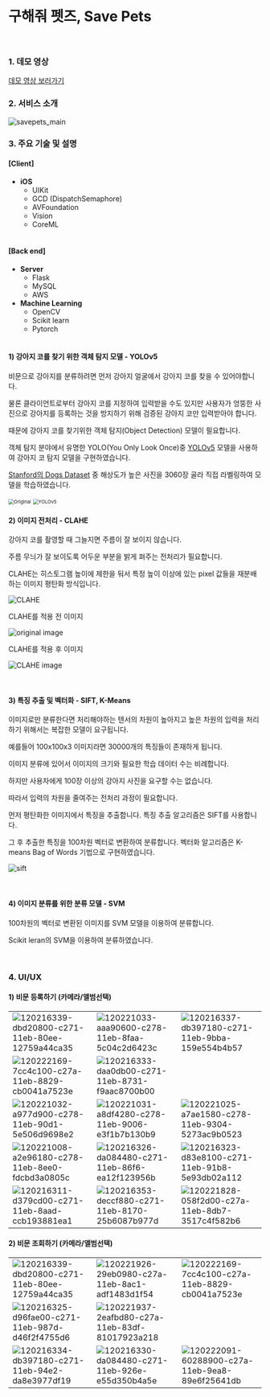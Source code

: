 # 구해줘 펫즈, Save Pets

</br>

### 1. 데모 영상

[데모 영상 보러가기](https://user-images.githubusercontent.com/20268101/120226192-b0571980-c281-11eb-9c59-8288b7d655c1.mp4)

### 2. 서비스 소개

![savepets_main](https://user-images.githubusercontent.com/39593640/121806381-8f7fc280-cc8a-11eb-89ed-73bac2d1fc98.jpg)

### 3. 주요 기술 및 설명

#### [Client]
* **iOS**
  * UIKit
  * GCD (DispatchSemaphore)
  * AVFoundation
  * Vision
  * CoreML
  </br>

#### [Back end]
* **Server**
  * Flask
  * MySQL
  * AWS
* **Machine Learning**
  * OpenCV
  * Scikit learn
  * Pytorch
  </br>




#### 1) 강아지 코를 찾기 위한 객체 탐지 모델 - YOLOv5

비문으로 강아지를 분류하려면 먼저 강아지 얼굴에서 강아지 코를 찾을 수 있어야합니다.  

물론 클라이언트로부터 강아지 코를 지정하여 입력받을 수도 있지만 사용자가 엉뚱한 사진으로 강아지를 등록하는 것을 방지하기 위해
검증된 강아지 코만 입력받아야 합니다.  

때문에 강아지 코를 찾기위한 객체 탐지(Object Detection) 모델이 필요합니다.

객체 탐지 분야에서 유명한 YOLO(You Only Look Once)중 [YOLOv5](https://github.com/ultralytics/yolov5) 모델을 사용하여 강아지 코 탐지 모델을 구현하였습니다.

[Stanford의 Dogs Dataset](http://vision.stanford.edu/aditya86/ImageNetDogs/) 중 해상도가 높은 사진을 3060장 골라 직접 라벨링하여 모델을 학습하였습니다.

<img src="https://user-images.githubusercontent.com/39593640/121805255-6c9edf80-cc85-11eb-8aff-1dd8892deeee.PNG" alt="Original" style="zoom: 67%;" />

<img src="https://user-images.githubusercontent.com/39593640/121805263-70cafd00-cc85-11eb-9c76-a8cfd7e197dd.PNG" alt="YOLOv5" style="zoom: 67%;" />



</br>

#### 2) 이미지 전처리 - CLAHE

강아지 코를 촬영할 때 그늘지면 주름이 잘 보이지 않습니다.

주름 무늬가 잘 보이도록 어두운 부분을 밝게 펴주는 전처리가 필요합니다.  

CLAHE는 히스토그램 높이에 제한을 둬서 특정 높이 이상에 있는 pixel 값들을 재분배하는 이미지 평탄화 방식입니다.

<img src="https://user-images.githubusercontent.com/39593640/121805265-73c5ed80-cc85-11eb-9d7c-c668705fe643.png" alt="CLAHE" />

CLAHE를 적용 전 이미지

![original image](https://user-images.githubusercontent.com/39593640/121805267-74f71a80-cc85-11eb-9bf7-978885b411dd.PNG)

CLAHE를 적용 후 이미지

![CLAHE image](https://user-images.githubusercontent.com/39593640/121805269-76284780-cc85-11eb-8028-01ccebfd868b.PNG)

</br>

#### 3) 특징 추출 및 벡터화 - SIFT, K-Means

이미지로만 분류한다면 처리해야하는 텐서의 차원이 높아지고 높은 차원의 입력을 처리하기 위해서는 복잡한 모델이 요구됩니다.

예를들어 100x100x3 이미지라면 30000개의 특징들이 존재하게 됩니다.

이미지 분류에 있어서 이미지의 크기와 필요한 학습 데이터 수는 비례합니다. 

하지만 사용자에게 100장 이상의 강아지 사진을 요구할 수는 없습니다.

따라서 입력의 차원을 줄여주는 전처리 과정이 필요합니다.

먼저 평탄화한 이미지에서 특징을 추출합니다. 특징 추출 알고리즘은 SIFT를 사용합니다.

그 후 추출한 특징을 100차원 벡터로 변환하여 분류합니다. 벡터화 알고리즘은 K-means Bag of Words 기법으로 구현하였습니다.

![sift](https://user-images.githubusercontent.com/39593640/121805289-8cce9e80-cc85-11eb-98bd-ffd7c0f3fbb2.PNG)

</br>

#### 4) 이미지 분류를 위한 분류 모델 - SVM

100차원의 벡터로 변환된 이미지를 SVM 모델을 이용하여 분류합니다.

Scikit leran의 SVM을 이용하여 분류하였습니다. 

</br>






### 4. UI/UX

#### 1) 비문 등록하기 (카메라/앨범선택)

|                                                              |                                                              |                                                              |
| ------------------------------------------------------------ | ------------------------------------------------------------ | ------------------------------------------------------------ |
| ![120216339-dbd20800-c271-11eb-80ee-12759a44ca35](https://user-images.githubusercontent.com/20268101/120216339-dbd20800-c271-11eb-80ee-12759a44ca35.png) | ![120221033-aaa90600-c278-11eb-8faa-5c04c2d6423c](https://user-images.githubusercontent.com/20268101/120221033-aaa90600-c278-11eb-8faa-5c04c2d6423c.png) | ![120216337-db397180-c271-11eb-9bba-159e554b4b57](https://user-images.githubusercontent.com/20268101/120216337-db397180-c271-11eb-9bba-159e554b4b57.png) |
| ![120222169-7cc4c100-c27a-11eb-8829-cb0041a7523e](https://user-images.githubusercontent.com/20268101/120222169-7cc4c100-c27a-11eb-8829-cb0041a7523e.png) | ![120216333-daa0db00-c271-11eb-8731-f9aac8700b00](https://user-images.githubusercontent.com/20268101/120216333-daa0db00-c271-11eb-8731-f9aac8700b00.png) |                                                              |
| ![120221032-a977d900-c278-11eb-90d1-5e506d9698e2](https://user-images.githubusercontent.com/20268101/120221032-a977d900-c278-11eb-90d1-5e506d9698e2.png) | ![120221031-a8df4280-c278-11eb-9006-e3f1b7b130b9](https://user-images.githubusercontent.com/20268101/120221031-a8df4280-c278-11eb-9006-e3f1b7b130b9.png) | ![120221025-a7ae1580-c278-11eb-9304-5273ac9b0523](https://user-images.githubusercontent.com/20268101/120221025-a7ae1580-c278-11eb-9304-5273ac9b0523.png) |
| ![120221008-a2e96180-c278-11eb-8ee0-fdcbd3a0805c](https://user-images.githubusercontent.com/20268101/120221008-a2e96180-c278-11eb-8ee0-fdcbd3a0805c.png) | ![120216326-da084480-c271-11eb-86f6-ea12f123956b](https://user-images.githubusercontent.com/20268101/120216326-da084480-c271-11eb-86f6-ea12f123956b.png) | ![120216323-d83e8100-c271-11eb-91b8-5e93db02a112](https://user-images.githubusercontent.com/20268101/120216323-d83e8100-c271-11eb-91b8-5e93db02a112.png) |
| ![120216311-d379cd00-c271-11eb-8aad-ccb193881ea1](https://user-images.githubusercontent.com/20268101/120216311-d379cd00-c271-11eb-8aad-ccb193881ea1.png) | ![120216353-deccf880-c271-11eb-8170-25b6087b977d](https://user-images.githubusercontent.com/20268101/120216353-deccf880-c271-11eb-8170-25b6087b977d.png) | ![120221828-058f2d00-c27a-11eb-8db7-3517c4f582b6](https://user-images.githubusercontent.com/20268101/120221828-058f2d00-c27a-11eb-8db7-3517c4f582b6.png) |



#### 2) 비문 조회하기 (카메라/앨범선택)

|                                                              |                                                              |                                                              |
| ------------------------------------------------------------ | ------------------------------------------------------------ | ------------------------------------------------------------ |
| ![120216339-dbd20800-c271-11eb-80ee-12759a44ca35](https://user-images.githubusercontent.com/20268101/120216339-dbd20800-c271-11eb-80ee-12759a44ca35.png) | ![120221926-29eb0980-c27a-11eb-8ac1-adf1483d1f54](https://user-images.githubusercontent.com/20268101/120221926-29eb0980-c27a-11eb-8ac1-adf1483d1f54.png) | ![120222169-7cc4c100-c27a-11eb-8829-cb0041a7523e](https://user-images.githubusercontent.com/20268101/120222169-7cc4c100-c27a-11eb-8829-cb0041a7523e.png) |
| ![120216325-d96fae00-c271-11eb-987d-d46f2f4755d6](https://user-images.githubusercontent.com/20268101/120216325-d96fae00-c271-11eb-987d-d46f2f4755d6.png) | ![120221937-2eafbd80-c27a-11eb-83df-81017923a218](https://user-images.githubusercontent.com/20268101/120221937-2eafbd80-c27a-11eb-83df-81017923a218.png) |                                                              |
| ![120216334-db397180-c271-11eb-94e2-da8e3977df19](https://user-images.githubusercontent.com/20268101/120216334-db397180-c271-11eb-94e2-da8e3977df19.png) | ![120216330-da084480-c271-11eb-926e-e55d350b4a5e](https://user-images.githubusercontent.com/20268101/120216330-da084480-c271-11eb-926e-e55d350b4a5e.png) | ![120222091-60288900-c27a-11eb-9ea8-89e6f25641db](https://user-images.githubusercontent.com/20268101/120222091-60288900-c27a-11eb-9ea8-89e6f25641db.png) |



